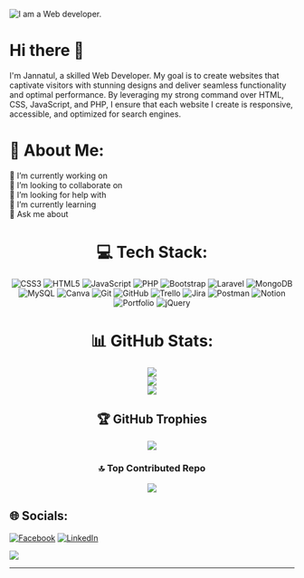 ![I am a Web developer.](https://media.licdn.com/dms/image/v2/D5616AQH8tNUGgbiQNg/profile-displaybackgroundimage-shrink_350_1400/profile-displaybackgroundimage-shrink_350_1400/0/1709823781253?e=1730937600&v=beta&t=yTXU9zSgmPuSBuk3-6I85PkhpSDFB9f2gML2WnbAUeI)
# Hi there 👋

I'm Jannatul, a skilled Web Developer. My goal is to create websites that captivate visitors with stunning designs and deliver seamless functionality and optimal performance. By leveraging my strong command over HTML, CSS, JavaScript, and PHP, I ensure that each website I create is responsive, accessible, and optimized for search engines.

# 💫 About Me:
🔭 I’m currently working on <br>👯 I’m looking to collaborate on<br>🤝 I’m looking for help with<br>🌱 I’m currently learning<br>💬 Ask me about<br>

<div  align="center">
  
# 💻 Tech Stack:
  
  ![CSS3](https://img.shields.io/badge/css3-%231572B6.svg?style=for-the-badge&logo=css3&logoColor=white) ![HTML5](https://img.shields.io/badge/html5-%23E34F26.svg?style=for-the-badge&logo=html5&logoColor=white) ![JavaScript](https://img.shields.io/badge/javascript-%23323330.svg?style=for-the-badge&logo=javascript&logoColor=%23F7DF1E) ![PHP](https://img.shields.io/badge/php-%23777BB4.svg?style=for-the-badge&logo=php&logoColor=white) ![Bootstrap](https://img.shields.io/badge/bootstrap-%238511FA.svg?style=for-the-badge&logo=bootstrap&logoColor=white) ![Laravel](https://img.shields.io/badge/laravel-%23FF2D20.svg?style=for-the-badge&logo=laravel&logoColor=white) ![MongoDB](https://img.shields.io/badge/MongoDB-%234ea94b.svg?style=for-the-badge&logo=mongodb&logoColor=white) ![MySQL](https://img.shields.io/badge/mysql-4479A1.svg?style=for-the-badge&logo=mysql&logoColor=white) ![Canva](https://img.shields.io/badge/Canva-%2300C4CC.svg?style=for-the-badge&logo=Canva&logoColor=white) ![Git](https://img.shields.io/badge/git-%23F05033.svg?style=for-the-badge&logo=git&logoColor=white) ![GitHub](https://img.shields.io/badge/github-%23121011.svg?style=for-the-badge&logo=github&logoColor=white) ![Trello](https://img.shields.io/badge/Trello-%23026AA7.svg?style=for-the-badge&logo=Trello&logoColor=white) ![Jira](https://img.shields.io/badge/jira-%230A0FFF.svg?style=for-the-badge&logo=jira&logoColor=white) ![Postman](https://img.shields.io/badge/Postman-FF6C37?style=for-the-badge&logo=postman&logoColor=white) ![Notion](https://img.shields.io/badge/Notion-%23000000.svg?style=for-the-badge&logo=notion&logoColor=white) ![Portfolio](https://img.shields.io/badge/Portfolio-%23000000.svg?style=for-the-badge&logo=firefox&logoColor=#FF7139) ![jQuery](https://img.shields.io/badge/jquery-%230769AD.svg?style=for-the-badge&logo=jquery&logoColor=white)



# 📊 GitHub Stats:
![](https://github-readme-stats.vercel.app/api?username=Jannatul-Faria&theme=github_dark_dimmed&hide_border=false&include_all_commits=false&count_private=false)<br/>
![](https://github-readme-streak-stats.herokuapp.com/?user=Jannatul-Faria&theme=github_dark_dimmed&hide_border=false)<br/>
![](https://github-readme-stats.vercel.app/api/top-langs/?username=Jannatul-Faria&theme=github_dark_dimmed&hide_border=false&include_all_commits=false&count_private=false&layout=compact)

## 🏆 GitHub Trophies
![](https://github-profile-trophy.vercel.app/?username=Jannatul-Faria&theme=github_dark_dimmed&no-frame=false&no-bg=true&margin-w=4)

### 🔝 Top Contributed Repo
![](https://github-contributor-stats.vercel.app/api?username=Jannatul-Faria&limit=5&theme=github_dark_dimmed&combine_all_yearly_contributions=true)

</div>

## 🌐 Socials:
[![Facebook](https://img.shields.io/badge/Facebook-%231877F2.svg?logo=Facebook&logoColor=white)](https://facebook.com/jannatulfaria78) [![LinkedIn](https://img.shields.io/badge/LinkedIn-%230077B5.svg?logo=linkedin&logoColor=white)](https://linkedin.com/in/jannatul-faria/) 

[![](https://visitcount.itsvg.in/api?id=Jannatul-Faria&icon=0&color=0)](https://visitcount.itsvg.in)

---

<!-- Proudly created with GPRM ( https://gprm.itsvg.in ) -->

<!-- Proudly created with GPRM ( https://gprm.itsvg.in ) -->

